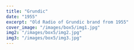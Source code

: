 ```yaml
---
title: "Grundic"
date: "1955"
excerpt: "Old Radio of Grundic brand from 1955"
cover_image: "/images/box5/img1.jpg"
img2: "/images/box5/img2.jpg"
img3: "/images/box5/img3.jpg"
---
```

